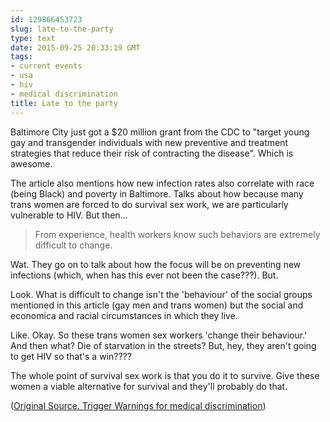 ```yaml
---
id: 129866453723
slug: late-to-the-party
type: text
date: 2015-09-25 20:33:19 GMT
tags:
- current events
- usa
- hiv
- medical discrimination
title: Late to the party
---
```

Baltimore City just got a $20 million grant from the CDC to "target young gay and transgender individuals with new preventive and treatment strategies that reduce their risk of contracting the disease". Which is awesome. 

The article also mentions how new infection rates also correlate with race (being Black) and poverty in Baltimore. Talks about how because many trans women are forced to do survival sex work, we are particularly vulnerable to HIV. But then...

> From experience, health workers know such behaviors are extremely difficult to change. 

Wat. They go on to talk about how the focus will be on preventing new infections (which, when has this ever not been the case???). But. 

Look. What is difficult to change isn't the 'behaviour' of the social groups mentioned in this article (gay men and trans women) but the social and economica and racial circumstances in which they live. 

Like. Okay. So these trans women sex workers 'change their behaviour.' And then what? Die of starvation in the streets? But, hey, they aren't going to get HIV so that's a win????

The whole point of survival sex work is that you do it to survive. Give these women a viable alternative for survival and they'll probably do that.

([Original Source. Trigger Warnings for medical discrimination][1])

[1]: http://web.archive.org/web/20150925101010/http://www.baltimoresun.com/news/opinion/editorial/bs-ed-hiv-20150924-story.html